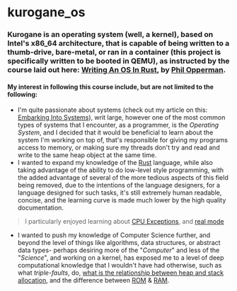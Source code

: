 # kurogane_os

### Kurogane is an operating system (well, a kernel), based on Intel's x86_64 architecture, that is capable of being written to a thumb-drive, bare-metal, or ran in a container (this project is specifically written to be booted in QEMU), as instructed by the course laid out here: [Writing An OS In Rust](https://os.phil-opp.com), by [Phil Opperman](https://twitter.com/phil_opp).

#### My interest in following this course include, but are not limited to the following:
- I'm quite passionate about systems (check out my article on this: [Embarking Into Systems](https://www.synthsforcompilers.dev/systems/2020/may/systems-post/)), writ large, however one of the most common types of systems that I encounter, as a programmer, is the _Operating System_, and I decided that it would be beneficial to learn about the system I'm working on top of, that's responsible for giving my programs access to memory, or making sure my threads don't try and read and write to the same heap object at the same time.
- I wanted to expand my knowledge of the [Rust](https://www.rust-lang.org/) language, while also
taking advantage of the ability to do low-level style programming, with the added advantage of several of the more
tedious aspects of this field being removed, due to the intentions of the language designers, for a language designed for such
tasks, it's still extremely human readable, concise, and the learning curve is made much lower by the high quality documentation.
> I particularly enjoyed learning about [CPU Exceptions](https://roamresearch.com/#/app/0xLEDEV-HQ/page/KZocfr031), and [real mode](https://roamresearch.com/#/app/0xLEDEV-HQ/page/nvPhO-wvo)
 - I wanted to push my knowledge of Computer Science further, and beyond the level of things like algorithms, data structures, or abstract data types- perhaps desiring more of the "_Computer_" and less of the "_Science_", and working on a kernel, has exposed me to a level of deep computational knowledge that I wouldn't have had otherwise, such as what _triple-faults_, do, [what is the relationship between heap and stack allocation](https://roamresearch.com/#/app/0xLEDEV-HQ/page/O6UXD4XXX), and the difference between [ROM](https://roamresearch.com/#/app/0xLEDEV-HQ/page/CDSP3wML6) & [RAM](https://roamresearch.com/#/app/0xLEDEV-HQ/page/w-4N6FTnG).
